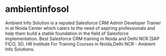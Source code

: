 # ambientinfosol
Ambient Info Solution is a reputed Salesforce CRM Admin Developer  Trainer in at Noida Center which caters to the need of aspiring professionals and help them build a stable foundation in the field of Salesforce implementation. Best Salesforce CRM training in Noida and Delhi NCR |SAP FICO, SD, HR Institute For Training Courses in Noida,Delhi NCR - Ambient Info Solutions.
